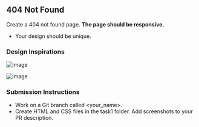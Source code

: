## 404 Not Found

Create a 404 not found page. 
<b>The page should be responsive.</b>
- Your design should be unique.
### Design Inspirations
![image](https://s3.amazonaws.com/blog.invisionapp.com/uploads/2018/04/404-1.jpg)

![image](https://studio.uxpincdn.com/studio/wp-content/uploads/2022/08/Zrzut-ekranu-2022-08-26-o-14.10.43-1024x589.png.webp) 

### Submission Instructions
- Work on a Git branch called <your_name>.
- Create HTML and CSS files in the task1 folder.
Add screenshots to your PR description.
